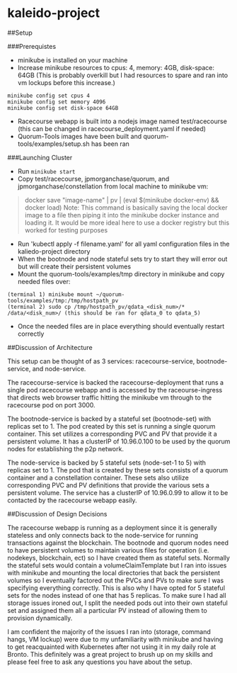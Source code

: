 # kaleido-project

##Setup

###Prerequistes 
* minikube is installed on your machine
* Increase minikube resources to cpus: 4, memory: 4GB, disk-space: 64GB (This is probably overkill but I had resources to spare and ran into vm lockups before this increase.)
```
minikube config set cpus 4
minikube config set memory 4096
minikube config set disk-space 64GB
```
* Racecourse webapp is built into a nodejs image named test/racecourse (this can be changed in racecourse_deployment.yaml if needed)
* Quorum-Tools images have been built and quorum-tools/examples/setup.sh has been ran

###Launching Cluster
* Run `minikube start`
* Copy test/racecourse, jpmorganchase/quorum, and jpmorganchase/constellation from local machine to minikube vm: 
>    docker save "image-name" | pv | (eval $(minikube docker-env) && docker load)
Note: This command is basically saving the local docker image to a file then piping it into the minikube docker instance and loading it. It would be more ideal here to use a docker registry but this worked for testing purposes
* Run 'kubectl apply -f filename.yaml' for all yaml configuration files in the kaliedo-project directory
* When the bootnode and node stateful sets try to start they will error out but will create their persistent volumes
* Mount the quorum-tools/examples/tmp directory in minikube and copy needed files over:
```
(terminal 1) minikube mount ~/quorum-tools/examples/tmp:/tmp/hostpath_pv
(terminal 2) sudo cp /tmp/hostpath_pv/qdata_<disk_num>/* /data/<disk_num>/ (this should be ran for qdata_0 to qdata_5)
```
* Once the needed files are in place everything should eventually restart correctly

##Discussion of Architecture

This setup can be thought of as 3 services: racecourse-service, bootnode-service, and node-service. 

The racecourse-service is backed the racecourse-deployment that runs a single pod racecourse webapp and is accessed by the raceourse-ingress that directs web browser traffic hitting the minikube vm through to the racecourse pod on port 3000.

The bootnode-service is backed by a stateful set (bootnode-set) with replicas set to 1. The pod created by this set is running a single quorum container. This set utilizes a corresponding PVC and PV that provide it a persistent volume. It has a clusterIP of 10.96.0.100 to be used by the quorum nodes for establishing the p2p network. 

The node-service is backed by 5 stateful sets (node-set-1 to 5) with replicas set to 1. The pod that is created by these sets consists of a quorum container and a constellation container. These sets also utilize corresponding PVC and PV definitions that provide the various sets a persistent volume. The service has a clusterIP of 10.96.0.99 to allow it to be contacted by the racecourse webapp easily.

##Discussion of Design Decisions

The racecourse webapp is running as a deployment since it is generally stateless and only connects back to the node-service for running transactions against the blockchain. The bootnode and quorum nodes need to have persistent volumes to maintain various files for operation (i.e. nodekeys, blockchain, ect) so I have created them as stateful sets. Normally the stateful sets would contain a volumeClaimTemplate but I ran into issues with minikube and mounting the local directories that back the persistent volumes so I eventually factored out the PVCs and PVs to make sure I was specifying everything correctly. This is also why I have opted for 5 stateful sets for the nodes instead of one that has 5 replicas. To make sure I had all storage issues ironed out, I split the needed pods out into their own stateful set and assigned them all a particular PV instead of allowing them to provision dynamically.

I am confident the majority of the issues I ran into (storage, command hangs, VM lockup) were due to my unfamiliarity with minikube and having to get reacquainted with Kubernetes after not using it in my daily role at Bronto. This definitely was a great project to brush up on my skills and please feel free to ask any questions you have about the setup.
